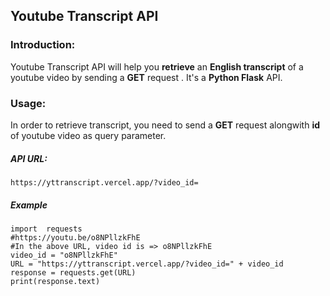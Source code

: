 
## Youtube Transcript API

### Introduction:
Youtube Transcript API will help you **retrieve** an **English transcript** of a youtube video by sending a **GET** request . It's a **Python Flask** API.

### Usage:
In order to retrieve transcript, you need to send a **GET** request alongwith **id** of youtube video as query parameter.

##### API URL: 

`https://yttranscript.vercel.app/?video_id=`

##### Example

	import  requests
	#https://youtu.be/o8NPllzkFhE
	#In the above URL, video id is => o8NPllzkFhE
	video_id = "o8NPllzkFhE"
	URL = "https://yttranscript.vercel.app/?video_id=" + video_id
	response = requests.get(URL)
	print(response.text)

